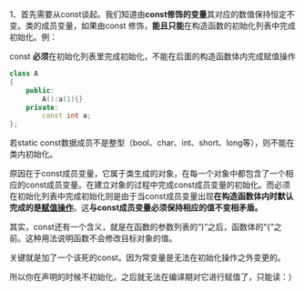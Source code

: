    1、首先需要从const谈起。我们知道由**const修饰的变量**其对应的数值保持恒定不变。类的成员变量，如果由const 修饰，**能且只能**在构造函数的初始化列表中完成初始化。例：

const **必须**在初始化列表里完成初始化，不能在后面的构造函数体内完成赋值操作

```cpp
class A
{
	public:	
		A():a(1){}
	private:
		const int a;
};
```

若static const数据成员不是整型（bool、char、int、short、long等），则不能在类内初始化。

 原因在于const成员变量，它属于类生成的对象，在每一个对象中都包含了一个相应的const成员变量。在建立对象的过程中完成const成员变量的初始化。而必须在初始化列表中完成初始化则是由于当const成员变量出现**在构造函数体内时默认完成的是<u>赋值操作</u>**。这**与const成员变量必须保持相应的值不变相矛盾。**



其实，const还有一个含义，就是在函数的参数列表的“)”之后，函数体的“{”之前。这种用法说明函数不会修改目标对象的值。





关键就是加了一个该死的const。因为常变量是无法在初始化操作之外变更的。

所以你在声明的时候不初始化，之后就无法在编译期对它进行赋值了，只能读：）
